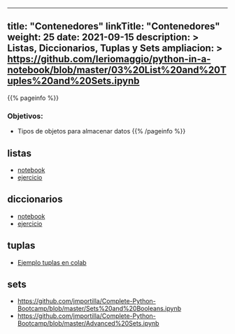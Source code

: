 
---
title: "Contenedores"
linkTitle: "Contenedores"
weight: 25
date: 2021-09-15
description: >
  Listas, Diccionarios, Tuplas y Sets
ampliacion: >
  https://github.com/leriomaggio/python-in-a-notebook/blob/master/03%20List%20and%20Tuples%20and%20Sets.ipynb
---

{{% pageinfo %}}
### Objetivos:
* Tipos de objetos para almacenar datos
{{% /pageinfo %}}

## listas
* [notebook](https://github.com/lmorillas/learn-python3/blob/master/notebooks/beginner/notebooks/lists.ipynb) 
* [ejercicio](https://github.com/lmorillas/learn-python3/blob/master/notebooks/beginner/exercises/lists_exercise.ipynb)

## diccionarios
* [notebook](https://github.com/lmorillas/learn-python3/blob/master/notebooks/beginner/notebooks/dictionaries.ipynb) 
* [ejercicio](https://github.com/lmorillas/learn-python3/blob/master/notebooks/beginner/exercises/dictionaries_exercise.ipynb)

## tuplas
* [Ejemplo tuplas en colab](https://colab.research.google.com/github/computationalcore/introduction-to-python/blob/master/notebooks/2-data-structures/PY0101EN-2-1-Tuples.ipynb)
  
## sets
* https://github.com/jmportilla/Complete-Python-Bootcamp/blob/master/Sets%20and%20Booleans.ipynb
* https://github.com/jmportilla/Complete-Python-Bootcamp/blob/master/Advanced%20Sets.ipynb
